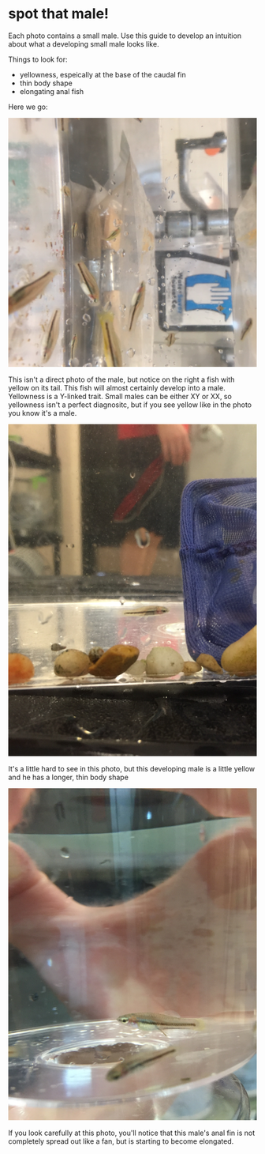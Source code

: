 # spot that male! 

Each photo contains a small male. Use this guide to develop an intuition about what a developing small male looks like.

Things to look for:    
- yellowness, espeically at the base of the caudal fin
- thin body shape
- elongating anal fish 

Here we go:

![photo1](./photo1.jpg "Logo Title Text 1")

This isn't a direct photo of the male, but notice on the right a fish with yellow on its tail. This fish will almost certainly develop into a male. Yellowness is a Y-linked trait. Small males can be either XY or XX, so yellowness isn't a perfect diagnositc, but if you see yellow like in the photo you know it's a male.


![photo2](./photo2.jpg "Logo Title Text 1")

It's a little hard to see in this photo, but this developing male is a little yellow and he has a longer, thin body shape

![photo3](./photo3.jpg "Logo Title Text 1")

If you look carefully at this photo, you'll notice that this male's anal fin is not completely spread out like a fan, but is starting to become elongated.
